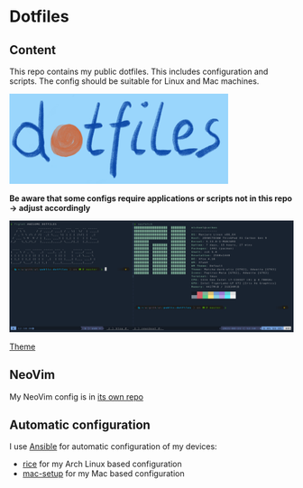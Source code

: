 # Dotfiles

## Content

This repo contains my public dotfiles. This includes configuration and scripts. The config should be suitable for Linux and Mac machines.

![](./dotfiles.PNG)

**Be aware that some configs require applications or scripts not in this repo -> adjust accordingly**

![](screenshot.png)

[Theme](https://github.com/EdenEast/nightfox.nvim/tree/main/extra/nightfox)

## NeoVim

My NeoVim config is in [its own repo](https://github.com/Allaman/nvim/)

## Automatic configuration

I use [Ansible](https://www.ansible.com/) for automatic configuration of my devices:

- [rice](https://github.com/Allaman/rice) for my Arch Linux based configuration
- [mac-setup](https://github.com/Allaman/mac-setup) for my Mac based configuration
